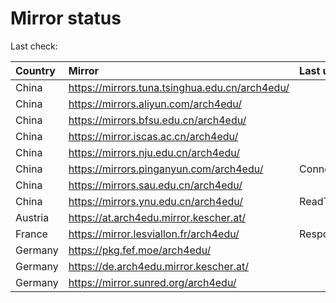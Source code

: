 <script src="./time.js"></script>
# Mirror status
Last check: <script type="text/javascript">localize(1677194479.847492);</script>

|Country|Mirror|Last update|
|:------|:-----|:----------|
|China|https://mirrors.tuna.tsinghua.edu.cn/arch4edu/|<script type="text/javascript">localize(1677177524);</script>|
|China|https://mirrors.aliyun.com/arch4edu/|<script type="text/javascript">localize(1677177524);</script>|
|China|https://mirrors.bfsu.edu.cn/arch4edu/|<script type="text/javascript">localize(1677177524);</script>|
|China|https://mirror.iscas.ac.cn/arch4edu/|<script type="text/javascript">localize(1677177524);</script>|
|China|https://mirrors.nju.edu.cn/arch4edu/|<script type="text/javascript">localize(1677134329);</script>|
|China|https://mirrors.pinganyun.com/arch4edu/|ConnectionError|
|China|https://mirrors.sau.edu.cn/arch4edu/|<script type="text/javascript">localize(1673850842);</script>|
|China|https://mirrors.ynu.edu.cn/arch4edu/|ReadTimeout|
|Austria|https://at.arch4edu.mirror.kescher.at/|<script type="text/javascript">localize(1677177524);</script>|
|France|https://mirror.lesviallon.fr/arch4edu/|Response 502|
|Germany|https://pkg.fef.moe/arch4edu/|<script type="text/javascript">localize(1677177524);</script>|
|Germany|https://de.arch4edu.mirror.kescher.at/|<script type="text/javascript">localize(1677177524);</script>|
|Germany|https://mirror.sunred.org/arch4edu/|<script type="text/javascript">localize(1677177524);</script>|

<script src="./tablefilter/tablefilter.js"></script>
<script src="./table.js"></script>